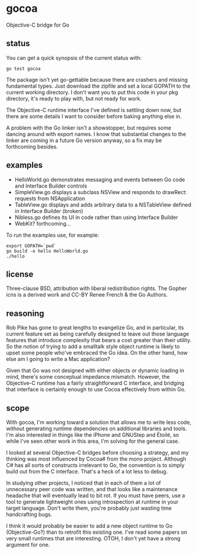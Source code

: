 gocoa
=====

Objective-C bridge for Go

status
------

You can get a quick synopsis of the current status with:

	go test gocoa

The package isn't yet go-gettable because there are crashers and missing fundamental types. Just download the zipfile and set a local GOPATH to the current working directory. I don't want you to put this code in your pkg directory, it's ready to play with, but not ready for work.

The Objective-C runtime interface I've defined is settling down now, but there are some details I want to consider before baking anything else in.

A problem with the Go linker isn't a showstopper, but requires some dancing around with export names. I know that substantial changes to the linker are coming in a future Go version anyway, so a fix may be forthcoming besides.


examples
--------

* HelloWorld.go demonstrates messaging and events between Go code and Interface Builder controls
* SimpleView.go displays a subclass NSView and responds to drawRect: requests from NSApplication
* TableView.go displays and adds arbitrary data to a NSTableView defined in Interface Builder (broken)
* Nibless.go defines its UI in code rather than using Interface Builder
* WebKit? forthcoming...


To run the examples use, for example:

	export GOPATH=`pwd` 
	go build -o hello HelloWorld.go
	./hello 


license
-------

Three-clause BSD, attribution with liberal redistribution rights. The Gopher icns is a derived work and CC-BY Renee French & the Go Authors.


reasoning
---------

Rob Pike has gone to great lengths to evangelize Go, and in particular, its current feature set as being carefully designed to leave out those language features that introduce complexity that bears a cost greater than their utility. So the notion of trying to add a smalltalk style object runtime is likely to upset some people who've embraced the Go idea. On the other hand, how else am I going to write a Mac application?

Given that Go was not designed with either objects or dynamic loading in mind, there's some conceptual impedance mismatch. However, the Objective-C runtime has a fairly straightforward C interface, and bridging that interface is certainly enough to use Cocoa effectively from within Go.


scope
-----

With gocoa, I'm working toward a solution that allows me to write less code, without generating runtime dependencies on additional libraries and tools. I'm also interested in things like the iPhone and GNUStep and Étoilé, so while I've seen other work in this area, I'm solving for the general case.

I looked at several Objective-C bridges before choosing a strategy, and my thinking was most influenced by Cocoa# from the mono project. Although C# has all sorts of constructs irrelevant to Go, the convention is to simply build out from the C interface. That's a heck of a lot less to debug.

In studying other projects, I noticed that in each of them a lot of unnecessary peer code was written, and that looks like a maintenance headache that will eventually lead to bit rot. If you must have peers, use a tool to generate lightweight ones using introspection at runtime in your target language. Don't write them, you're probably just wasting time handcrafting bugs.

I think it would probably be easier to add a new object runtime to Go (Objective-Go?) than to retrofit this existing one. I've read some papers on very small runtimes that are interesting. OTOH, I don't yet have a strong argument for one.


